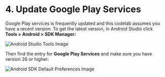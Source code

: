 # 4. Update Google Play Services

Google Play services is frequently updated and this codelab assumes you have a recent version. To get the latest version, in Android Studio click **Tools > Android > SDK Manager:**

![Android Studio Tools Image](https://codelabs.developers.google.com/codelabs/barcodes/img/32ba4ede750d7a39.png)

Then find the entry for **Google Play Services** and make sure you have version 26 or higher:

![Android SDK Default Preferences Image](https://codelabs.developers.google.com/codelabs/barcodes/img/4a55603b66313bba.png)

